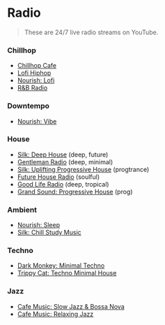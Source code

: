 # Radio

> These are 24/7 live radio streams on YouTube.

### Chillhop

- [Chillhop Cafe](https://www.youtube.com/watch?v=VQ9i-V2i6W0)
- [Lofi Hiphop](https://www.youtube.com/watch?v=AQBh9soLSkI)
- [Nourish: Lofi](https://www.youtube.com/watch?v=2L9vFNMvIBE)
- [R&B Radio](https://www.youtube.com/watch?v=kCziHoCBrug)

### Downtempo

- [Nourish: Vibe](https://www.youtube.com/watch?v=__GmhW9nEtY)

### House

- [Silk: Deep House](https://www.youtube.com/watch?v=MHfPm4qc9Kg) (deep, future)
- [Gentleman Radio](https://www.youtube.com/watch?v=-tuTNTH6_UE) (deep, minimal)
- [Silk: Uplifting Progressive House](https://www.youtube.com/watch?v=d8Oc90QevaI) (progtrance)
- [Future House Radio](https://www.youtube.com/watch?v=ffaf4YQOQBE) (soulful)
- [Good Life Radio](https://www.youtube.com/watch?v=ftJYyevC6Us) (deep, tropical)
- [Grand Sound: Progressive House](https://www.youtube.com/watch?v=xcoac7I-J8M) (prog)

### Ambient

- [Nourish: Sleep](https://www.youtube.com/watch?v=K6IXPdMAVfM)
- [Silk: Chill Study Music](https://www.youtube.com/watch?v=ql4S8z1jW8I)

### Techno

- [Dark Monkey: Minimal Techno](https://www.youtube.com/watch?v=KJrkcAfTjE0)
- [Trippy Cat: Techno Minimal House](https://www.youtube.com/watch?v=kA0VEiyF_EM)

### Jazz

- [Cafe Music: Slow Jazz & Bossa Nova](https://www.youtube.com/watch?v=hUjRuVhJ_4o)
- [Cafe Music: Relaxing Jazz](https://www.youtube.com/watch?v=2ccaHpy5Ewo)

